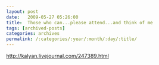 ```yaml
---
layout: post
date:	2009-05-27 05:26:00
title:  Those who can...please attend...and think of me
tags: [archived-posts]
categories: archives
permalink: /:categories/:year/:month/:day/:title/
---
```

http://kalyan.livejournal.com/247389.html

